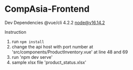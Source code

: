 # CompAsia-Frontend
Dev Dependencies 
  @vue/cli 4.2.2
  node@v16.14.2
  
Instruction
  1. run `npm install`
  2. change the api host with port number at 'src/components/ProductInventory.vue' at line 48 and 69
  3. run 'npm dev serve'
  4. sample xlsx file 'product_status.xlsx'
